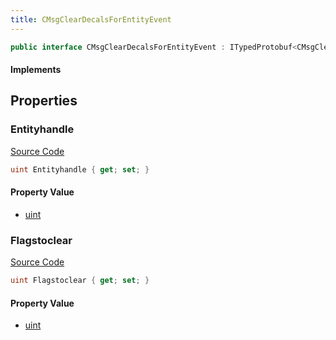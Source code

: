 ```yaml
---
title: CMsgClearDecalsForEntityEvent
---
```


```csharp
public interface CMsgClearDecalsForEntityEvent : ITypedProtobuf<CMsgClearDecalsForEntityEvent>, INativeHandle, INetMessage<CMsgClearDecalsForEntityEvent>, IDisposable
```

#### Implements

## Properties

### Entityhandle

[Source Code](https://github.com/swiftly-solution/swiftlys2/blob/main/managed/src/SwiftlyS2.Generated/Protobufs/Interfaces/CMsgClearDecalsForEntityEvent.cs#L21)

```csharp
uint Entityhandle { get; set; }
```

#### Property Value

- [uint](https://learn.microsoft.com/dotnet/api/system.uint32)

### Flagstoclear

[Source Code](https://github.com/swiftly-solution/swiftlys2/blob/main/managed/src/SwiftlyS2.Generated/Protobufs/Interfaces/CMsgClearDecalsForEntityEvent.cs#L18)

```csharp
uint Flagstoclear { get; set; }
```

#### Property Value

- [uint](https://learn.microsoft.com/dotnet/api/system.uint32)

